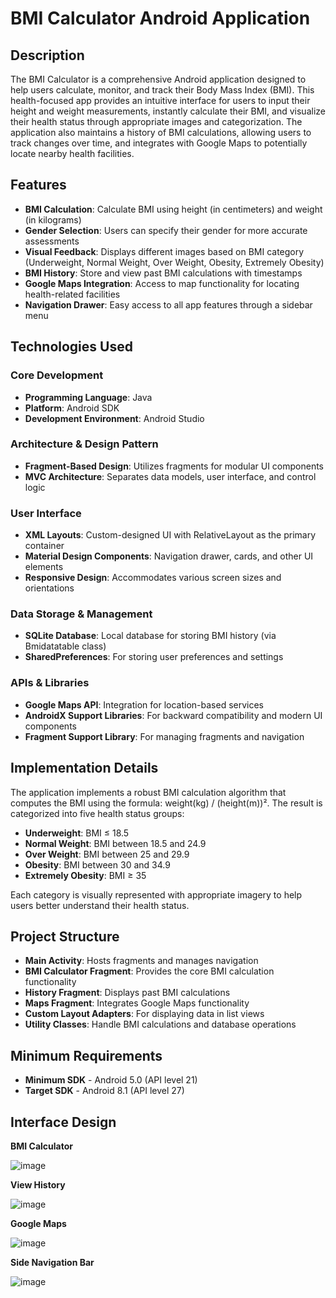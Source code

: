 # BMI Calculator Android Application

## Description
The BMI Calculator is a comprehensive Android application designed to help users calculate, monitor, and track their Body Mass Index (BMI). This health-focused app provides an intuitive interface for users to input their height and weight measurements, instantly calculate their BMI, and visualize their health status through appropriate images and categorization. The application also maintains a history of BMI calculations, allowing users to track changes over time, and integrates with Google Maps to potentially locate nearby health facilities.

## Features
- **BMI Calculation**: Calculate BMI using height (in centimeters) and weight (in kilograms)
- **Gender Selection**: Users can specify their gender for more accurate assessments
- **Visual Feedback**: Displays different images based on BMI category (Underweight, Normal Weight, Over Weight, Obesity, Extremely Obesity)
- **BMI History**: Store and view past BMI calculations with timestamps
- **Google Maps Integration**: Access to map functionality for locating health-related facilities
- **Navigation Drawer**: Easy access to all app features through a sidebar menu

## Technologies Used

### Core Development
- **Programming Language**: Java
- **Platform**: Android SDK
- **Development Environment**: Android Studio

### Architecture & Design Pattern
- **Fragment-Based Design**: Utilizes fragments for modular UI components
- **MVC Architecture**: Separates data models, user interface, and control logic

### User Interface
- **XML Layouts**: Custom-designed UI with RelativeLayout as the primary container
- **Material Design Components**: Navigation drawer, cards, and other UI elements
- **Responsive Design**: Accommodates various screen sizes and orientations

### Data Storage & Management
- **SQLite Database**: Local database for storing BMI history (via Bmidatatable class)
- **SharedPreferences**: For storing user preferences and settings

### APIs & Libraries
- **Google Maps API**: Integration for location-based services
- **AndroidX Support Libraries**: For backward compatibility and modern UI components
- **Fragment Support Library**: For managing fragments and navigation

## Implementation Details
The application implements a robust BMI calculation algorithm that computes the BMI using the formula: weight(kg) / (height(m))². The result is categorized into five health status groups:

- **Underweight**: BMI ≤ 18.5
- **Normal Weight**: BMI between 18.5 and 24.9
- **Over Weight**: BMI between 25 and 29.9
- **Obesity**: BMI between 30 and 34.9
- **Extremely Obesity**: BMI ≥ 35

Each category is visually represented with appropriate imagery to help users better understand their health status.

## Project Structure
- **Main Activity**: Hosts fragments and manages navigation
- **BMI Calculator Fragment**: Provides the core BMI calculation functionality
- **History Fragment**: Displays past BMI calculations
- **Maps Fragment**: Integrates Google Maps functionality
- **Custom Layout Adapters**: For displaying data in list views
- **Utility Classes**: Handle BMI calculations and database operations

## Minimum Requirements
- **Minimum SDK** - Android 5.0 (API level 21)
- **Target SDK** - Android 8.1 (API level 27)

## Interface Design
**BMI Calculator**
  
![image](https://github.com/user-attachments/assets/8501a81b-11fd-475a-b84c-aba8e57041e4)

**View History**

![image](https://github.com/user-attachments/assets/9c865290-ef75-40cf-9165-54e90fada0c3)

**Google Maps**

![image](https://github.com/user-attachments/assets/aafc993b-fde0-4777-9a07-c04eba9b064f)

**Side Navigation Bar**

![image](https://github.com/user-attachments/assets/9c53be8b-6aab-4257-a92c-82ae1b3abefc)
